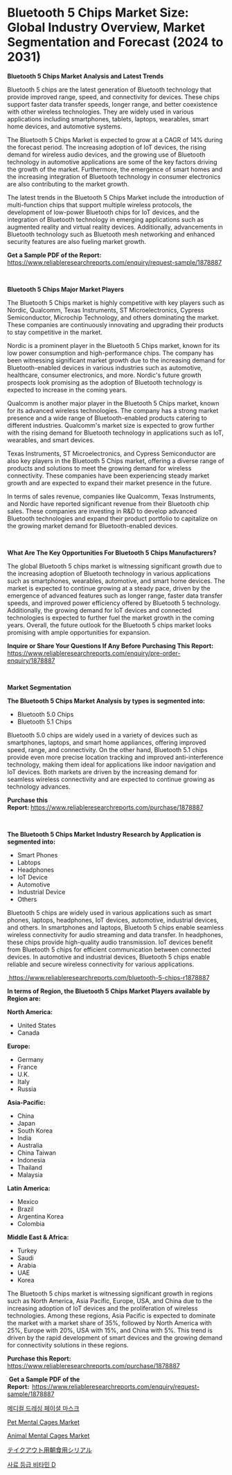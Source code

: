<p><h1>Bluetooth 5 Chips Market Size: Global Industry Overview, Market Segmentation and Forecast (2024 to 2031)</h1></p><p><strong>Bluetooth 5 Chips Market Analysis and Latest Trends</strong></p>
<p><p>Bluetooth 5 chips are the latest generation of Bluetooth technology that provide improved range, speed, and connectivity for devices. These chips support faster data transfer speeds, longer range, and better coexistence with other wireless technologies. They are widely used in various applications including smartphones, tablets, laptops, wearables, smart home devices, and automotive systems.</p><p>The Bluetooth 5 Chips Market is expected to grow at a CAGR of 14% during the forecast period. The increasing adoption of IoT devices, the rising demand for wireless audio devices, and the growing use of Bluetooth technology in automotive applications are some of the key factors driving the growth of the market. Furthermore, the emergence of smart homes and the increasing integration of Bluetooth technology in consumer electronics are also contributing to the market growth.</p><p>The latest trends in the Bluetooth 5 Chips Market include the introduction of multi-function chips that support multiple wireless protocols, the development of low-power Bluetooth chips for IoT devices, and the integration of Bluetooth technology in emerging applications such as augmented reality and virtual reality devices. Additionally, advancements in Bluetooth technology such as Bluetooth mesh networking and enhanced security features are also fueling market growth.</p></p>
<p><strong>Get a Sample PDF of the Report:&nbsp;</strong> <a href="https://www.reliableresearchreports.com/enquiry/request-sample/1878887">https://www.reliableresearchreports.com/enquiry/request-sample/1878887</a></p>
<p>&nbsp;</p>
<p><strong>Bluetooth 5 Chips Major Market Players</strong></p>
<p><p>The Bluetooth 5 Chips market is highly competitive with key players such as Nordic, Qualcomm, Texas Instruments, ST Microelectronics, Cypress Semiconductor, Microchip Technology, and others dominating the market. These companies are continuously innovating and upgrading their products to stay competitive in the market.</p><p>Nordic is a prominent player in the Bluetooth 5 Chips market, known for its low power consumption and high-performance chips. The company has been witnessing significant market growth due to the increasing demand for Bluetooth-enabled devices in various industries such as automotive, healthcare, consumer electronics, and more. Nordic's future growth prospects look promising as the adoption of Bluetooth technology is expected to increase in the coming years.</p><p>Qualcomm is another major player in the Bluetooth 5 Chips market, known for its advanced wireless technologies. The company has a strong market presence and a wide range of Bluetooth-enabled products catering to different industries. Qualcomm's market size is expected to grow further with the rising demand for Bluetooth technology in applications such as IoT, wearables, and smart devices.</p><p>Texas Instruments, ST Microelectronics, and Cypress Semiconductor are also key players in the Bluetooth 5 Chips market, offering a diverse range of products and solutions to meet the growing demand for wireless connectivity. These companies have been experiencing steady market growth and are expected to expand their market presence in the future.</p><p>In terms of sales revenue, companies like Qualcomm, Texas Instruments, and Nordic have reported significant revenue from their Bluetooth chip sales. These companies are investing in R&D to develop advanced Bluetooth technologies and expand their product portfolio to capitalize on the growing market demand for Bluetooth-enabled devices.</p></p>
<p>&nbsp;</p>
<p><strong>What Are The Key Opportunities For Bluetooth 5 Chips Manufacturers?</strong></p>
<p><p>The global Bluetooth 5 chips market is witnessing significant growth due to the increasing adoption of Bluetooth technology in various applications such as smartphones, wearables, automotive, and smart home devices. The market is expected to continue growing at a steady pace, driven by the emergence of advanced features such as longer range, faster data transfer speeds, and improved power efficiency offered by Bluetooth 5 technology. Additionally, the growing demand for IoT devices and connected technologies is expected to further fuel the market growth in the coming years. Overall, the future outlook for the Bluetooth 5 chips market looks promising with ample opportunities for expansion.</p></p>
<p><strong>Inquire or Share Your Questions If Any Before Purchasing This Report:</strong> <a href="https://www.reliableresearchreports.com/enquiry/pre-order-enquiry/1878887">https://www.reliableresearchreports.com/enquiry/pre-order-enquiry/1878887</a></p>
<p>&nbsp;</p>
<p><strong>Market Segmentation</strong></p>
<p><strong>The Bluetooth 5 Chips Market Analysis by types is segmented into:</strong></p>
<p><ul><li>Bluetooth 5.0 Chips</li><li>Bluetooth 5.1 Chips</li></ul></p>
<p><p>Bluetooth 5.0 chips are widely used in a variety of devices such as smartphones, laptops, and smart home appliances, offering improved speed, range, and connectivity. On the other hand, Bluetooth 5.1 chips provide even more precise location tracking and improved anti-interference technology, making them ideal for applications like indoor navigation and IoT devices. Both markets are driven by the increasing demand for seamless wireless connectivity and are expected to continue growing as technology advances.</p></p>
<p><strong>Purchase this Report:&nbsp;</strong><a href="https://www.reliableresearchreports.com/purchase/1878887">https://www.reliableresearchreports.com/purchase/1878887</a></p>
<p>&nbsp;</p>
<p><strong>The Bluetooth 5 Chips Market Industry Research by Application is segmented into:</strong></p>
<p><ul><li>Smart Phones</li><li>Labtops</li><li>Headphones</li><li>IoT Device</li><li>Automotive</li><li>Industrial Device</li><li>Others</li></ul></p>
<p><p>Bluetooth 5 chips are widely used in various applications such as smart phones, laptops, headphones, IoT devices, automotive, industrial devices, and others. In smartphones and laptops, Bluetooth 5 chips enable seamless wireless connectivity for audio streaming and data transfer. In headphones, these chips provide high-quality audio transmission. IoT devices benefit from Bluetooth 5 chips for efficient communication between connected devices. In automotive and industrial devices, Bluetooth 5 chips enable reliable and secure wireless connectivity for various applications.</p></p>
<p><a href="https://www.reliableresearchreports.com/bluetooth-5-chips-r1878887">&nbsp;https://www.reliableresearchreports.com/bluetooth-5-chips-r1878887</a></p>
<p><strong>In terms of Region, the Bluetooth 5 Chips Market Players available by Region are:</strong></p>
<p>
    <p> <strong> North America: </strong>
        <ul>
            <li>United States</li>
            <li>Canada</li>
        </ul>
        </p> 
    <p> <strong> Europe: </strong>
        <ul>
            <li>Germany</li>
            <li>France</li>
            <li>U.K.</li>
            <li>Italy</li>
            <li>Russia</li>
        </ul>
        </p> 
    <p> <strong> Asia-Pacific: </strong>
        <ul>
            <li>China</li>
            <li>Japan</li>
            <li>South Korea</li>
            <li>India</li>
            <li>Australia</li>
            <li>China Taiwan</li>
            <li>Indonesia</li>
            <li>Thailand</li>
            <li>Malaysia</li>
        </ul>
        </p> 
    <p> <strong> Latin America: </strong>
        <ul>
            <li>Mexico</li>
            <li>Brazil</li>
            <li>Argentina Korea</li>
            <li>Colombia</li>
        </ul>
        </p> 
    <p> <strong> Middle East & Africa: </strong>
        <ul>
            <li>Turkey</li>
            <li>Saudi</li>
            <li>Arabia</li>
            <li>UAE</li>
            <li>Korea</li>
        </ul>
    </p>
    </p>
<p><p>The Bluetooth 5 chips market is witnessing significant growth in regions such as North America, Asia Pacific, Europe, USA, and China due to the increasing adoption of IoT devices and the proliferation of wireless technologies. Among these regions, Asia Pacific is expected to dominate the market with a market share of 35%, followed by North America with 25%, Europe with 20%, USA with 15%, and China with 5%. This trend is driven by the rapid development of smart devices and the growing demand for connectivity solutions in these regions.</p></p>
<p><strong>Purchase this Report: </strong><a href="https://www.reliableresearchreports.com/purchase/1878887">https://www.reliableresearchreports.com/purchase/1878887</a></p>
<p>&nbsp;<strong>Get a Sample PDF of the Report:&nbsp;&nbsp;</strong><a href="https://www.reliableresearchreports.com/enquiry/request-sample/1878887">https://www.reliableresearchreports.com/enquiry/request-sample/1878887</a></p>
<p><strong></strong></p>
<p><p><a href="https://github.com/Wesleyeilly8796202/Market-Research-Report-List-1/blob/main/2569692155991.md">메디컬 드레싱 페이셜 마스크</a></p><p><a href="https://github.com/faniayasa/Market-Research-Report-List-1/blob/main/pet-mental-cages-market.md">Pet Mental Cages Market</a></p><p><a href="https://github.com/JuliaFadel1922/Market-Research-Report-List-1/blob/main/animal-mental-cages-market.md">Animal Mental Cages Market</a></p><p><a href="https://github.com/NikitaBruen/Market-Research-Report-List-1/blob/main/9187421146999.md">テイクアウト用朝食用シリアル</a></p><p><a href="https://github.com/asratman/Market-Research-Report-List-1/blob/main/3047267155992.md">사료 등급 비타민 D</a></p></p>